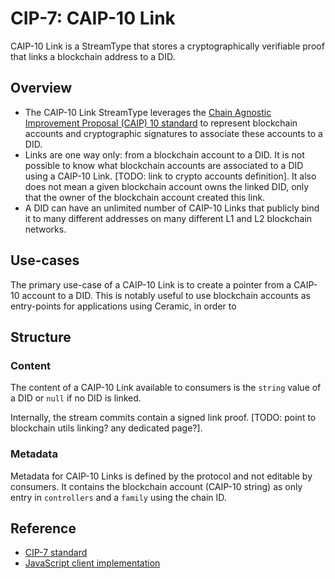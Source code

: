 # CIP-7: CAIP-10 Link

CAIP-10 Link is a StreamType that stores a cryptographically verifiable proof that links a blockchain address to a DID.

## Overview

- The CAIP-10 Link StreamType leverages the [Chain Agnostic Improvement Proposal (CAIP) 10 standard](https://github.com/ChainAgnostic/CAIPs/blob/master/CAIPs/caip-10.md) to represent blockchain accounts and cryptographic signatures to associate these accounts to a DID.
- Links are one way only: from a blockchain account to a DID. It is not possible to know what blockchain accounts are associated to a DID using a CAIP-10 Link. [TODO: link to crypto accounts definition]. It also does not mean a given blockchain account owns the linked DID, only that the owner of the blockchain account created this link.
- A DID can have an unlimited number of CAIP-10 Links that publicly bind it to many different addresses on many different L1 and L2 blockchain networks.

## Use-cases

The primary use-case of a CAIP-10 Link is to create a pointer from a CAIP-10 account to a DID. This is notably useful to use blockchain accounts as entry-points for applications using Ceramic, in order to

## Structure

### Content

The content of a CAIP-10 Link available to consumers is the `string` value of a DID or `null` if no DID is linked.

Internally, the stream commits contain a signed link proof. [TODO: point to blockchain utils linking? any dedicated page?].

### Metadata

Metadata for CAIP-10 Links is defined by the protocol and not editable by consumers. It contains the blockchain account (CAIP-10 string) as only entry in `controllers` and a `family` using the chain ID.

## Reference

- [CIP-7 standard](https://github.com/ceramicnetwork/CIP/blob/main/CIPs/CIP-7/CIP-7.md)
- [JavaScript client implementation](../../../../reference/stream-programs/caip10-link.md)
